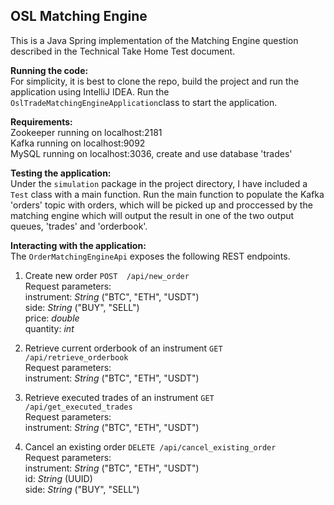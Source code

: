 ## OSL Matching Engine

This is a Java Spring implementation of the Matching Engine question described in the Technical Take Home Test document.

**Running the code:**   
For simplicity, it is best to clone the repo, build the project and run the application using IntelliJ IDEA.
Run the `OslTradeMatchingEngineApplication`class to start the application.

**Requirements:**    
Zookeeper running on localhost:2181    
Kafka running on localhost:9092    
MySQL running on localhost:3036, create and use database 'trades'

**Testing the application:**   
Under the `simulation` package in the project directory, I have included a `Test` class with a main function. Run the main function to populate the Kafka 'orders' topic with orders, which will be picked up and proccessed by the matching engine which will output the result in one of the two output queues, 'trades' and 'orderbook'.

**Interacting with the application:**   
The `OrderMatchingEngineApi` exposes the following REST endpoints.

1. Create new order `POST  /api/new_order`    
   Request parameters:    
   instrument: *String* ("BTC", "ETH", "USDT")    
   side: *String* ("BUY", "SELL")  
   price: *double*  
   quantity: *int*  

2. Retrieve current orderbook of an instrument `GET /api/retrieve_orderbook`  
   Request parameters:  
   instrument: *String* ("BTC", "ETH", "USDT")  
         
3. Retrieve executed trades of an instrument `GET /api/get_executed_trades`   
   Request parameters:  
   instrument: *String* ("BTC", "ETH", "USDT")

4. Cancel an existing order `DELETE /api/cancel_existing_order`  
   Request parameters:  
   instrument: *String* ("BTC", "ETH", "USDT")  
   id: *String* (UUID)  
   side: *String* ("BUY", "SELL")  




